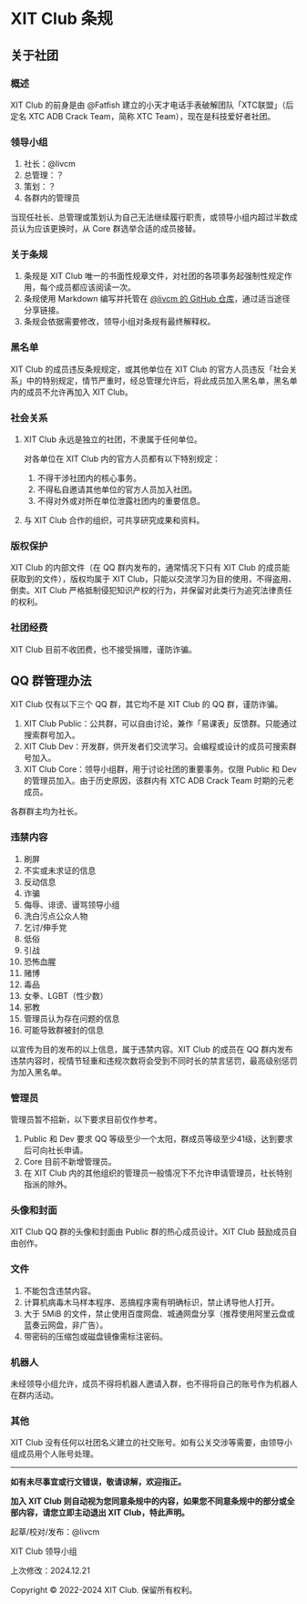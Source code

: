 # XIT Club 条规

## 关于社团

### 概述

XIT Club 的前身是由 @Fatfish 建立的小天才电话手表破解团队「XTC联盟」（后定名 XTC ADB Crack Team，简称 XTC Team），现在是科技爱好者社团。

### 领导小组

1. 社长：@livcm
2. 总管理：？
3. 策划：？
4. 各群内的管理员 

当现任社长、总管理或策划认为自己无法继续履行职责，或领导小组内超过半数成员认为应该更换时，从 Core 群选举合适的成员接替。

### 关于条规

1. 条规是 XIT Club 唯一的书面性规章文件，对社团的各项事务起强制性规定作用，每个成员都应该阅读一次。
2. 条规使用 Markdown 编写并托管在 [@livcm 的 GitHub 仓库](https://github.com/livcm/XIT-Club-Rules)，通过适当途径分享链接。
3. 条规会依据需要修改，领导小组对条规有最终解释权。

### 黑名单

XIT Club 的成员违反条规规定，或其他单位在 XIT Club 的官方人员违反「社会关系」中的特别规定，情节严重时，经总管理允许后，将此成员加入黑名单，黑名单内的成员不允许再加入 XIT Club。


### 社会关系

1. XIT Club 永远是独立的社团，不隶属于任何单位。
   
   对各单位在 XIT Club 内的官方人员都有以下特别规定：
   1. 不得干涉社团内的核心事务。
   2. 不得私自邀请其他单位的官方人员加入社团。
   3. 不得对外或对所在单位泄露社团内的重要信息。
   
2. 与 XIT Club 合作的组织，可共享研究成果和资料。

### 版权保护

XIT Club 的内部文件（在 QQ 群内发布的，通常情况下只有 XIT Club 的成员能获取到的文件），版权均属于 XIT Club，只能以交流学习为目的使用，不得盗用、倒卖。XIT Club 严格抵制侵犯知识产权的行为，并保留对此类行为追究法律责任的权利。

### 社团经费

XIT Club 目前不收团费，也不接受捐赠，谨防诈骗。

## QQ 群管理办法

XIT Club 仅有以下三个 QQ 群，其它均不是 XIT Club 的 QQ 群，谨防诈骗。

1. XIT Club Public：公共群，可以自由讨论，兼作「易课表」反馈群。只能通过搜索群号加入。
2. XIT Club Dev：开发群，供开发者们交流学习。会编程或设计的成员可搜索群号加入。
3. XIT Club Core：领导小组群，用于讨论社团的重要事务。仅限 Public 和 Dev 的管理员加入。由于历史原因，该群内有 XTC ADB Crack Team 时期的元老成员。

各群群主均为社长。

### 违禁内容

1. 刷屏
2. 不实或未求证的信息
3. 反动信息
4. 诈骗
5. 侮辱、诽谤、谩骂领导小组
6. 洗白污点公众人物
7. 乞讨/伸手党
8. 低俗
9. 引战
10. 恐怖血腥
11. 赌博
12. 毒品
13. 女拳、LGBT（性少数）
14. 邪教
15. 管理员认为存在问题的信息
16. 可能导致群被封的信息

以宣传为目的发布的以上信息，属于违禁内容。XIT Club 的成员在 QQ 群内发布违禁内容时，视情节轻重和违规次数将会受到不同时长的禁言惩罚，最高级别惩罚为加入黑名单。

### 管理员

管理员暂不招新，以下要求目前仅作参考。

1. Public 和 Dev 要求 QQ 等级至少一个太阳，群成员等级至少41级，达到要求后可向社长申请。
2. Core 目前不新增管理员。
3. 在 XIT Club 内的其他组织的管理员一般情况下不允许申请管理员，社长特别指派的除外。

### 头像和封面

XIT Club QQ 群的头像和封面由 Public 群的热心成员设计。XIT Club 鼓励成员自由创作。

### 文件

1. 不能包含违禁内容。
2. 计算机病毒木马样本程序、恶搞程序需有明确标识，禁止诱导他人打开。
3. 大于 5MiB 的文件，禁止使用百度网盘、城通网盘分享（推荐使用阿里云盘或蓝奏云网盘，非广告）。
4. 带密码的压缩包或磁盘镜像需标注密码。

### 机器人

未经领导小组允许，成员不得将机器人邀请入群，也不得将自己的账号作为机器人在群内活动。

### 其他

XIT Club 没有任何以社团名义建立的社交账号。如有公关交涉等需要，由领导小组成员用个人账号处理。

---

**如有未尽事宜或行文错误，敬请谅解，欢迎指正。**

**加入 XIT Club 则自动视为您同意条规中的内容，如果您不同意条规中的部分或全部内容，请您立即主动退出 XIT Club，特此声明。**


起草/校对/发布：@livcm

XIT Club 领导小组

上次修改：2024.12.21

Copyright &copy; 2022-2024 XIT Club. 保留所有权利。
